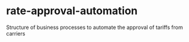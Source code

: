 # rate-approval-automation
Structure of business processes to automate the approval of tariffs from carriers
